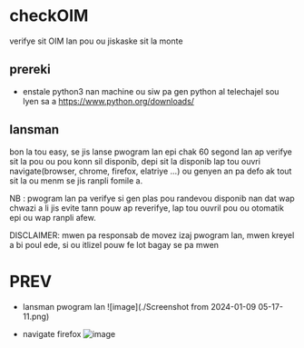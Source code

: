 # checkOIM
verifye sit OIM lan pou ou jiskaske sit la monte


## prereki
- enstale python3 nan machine ou
siw pa gen python al telechajel sou lyen sa a https://www.python.org/downloads/

## lansman

bon la tou easy, se jis lanse pwogram lan epi chak 60 segond lan ap verifye
sit la pou ou pou konn sil disponib, depi sit la disponib lap tou ouvri 
navigate(browser, chrome, firefox, elatriye ...) ou genyen an pa defo ak tout sit
la ou menm se jis ranpli fomile a.

NB : pwogram lan pa verifye si gen plas pou randevou disponib nan dat wap chwazi a
li jis evite tann pouw ap reverifye, lap tou ouvril pou ou otomatik epi ou wap ranpli 
afew.


DISCLAIMER: mwen pa responsab de movez izaj pwogram lan, mwen kreyel a bi poul ede, si ou
itlizel pouw fe lot bagay se pa mwen


# PREV
- lansman pwogram lan
![image](./Screenshot from 2024-01-09 05-17-11.png)


- navigate firefox
![image](./)
